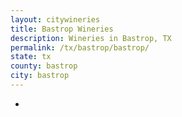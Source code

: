 ```yaml
---
layout: citywineries
title: Bastrop Wineries
description: Wineries in Bastrop, TX
permalink: /tx/bastrop/bastrop/
state: tx
county: bastrop
city: bastrop
---
```

-
